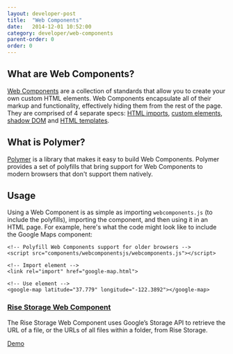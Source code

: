 ```yaml
---
layout: developer-post
title:  "Web Components"
date:   2014-12-01 10:52:00
category: developer/web-components
parent-order: 0
order: 0
---
```


## What are Web Components?
[Web Components](http://webcomponents.org/) are a collection of standards that allow you to create your own custom HTML elements. Web Components encapsulate all of their markup and functionality, effectively hiding them from the rest of the page. They are comprised of 4 separate specs: [HTML imports](http://www.html5rocks.com/en/tutorials/webcomponents/imports/), [custom elements](http://www.html5rocks.com/en/tutorials/webcomponents/customelements/), [shadow DOM](http://www.html5rocks.com/en/tutorials/webcomponents/shadowdom/) and [HTML templates](http://www.html5rocks.com/en/tutorials/webcomponents/template/).

## What is Polymer?
[Polymer](https://www.polymer-project.org/) is a library that makes it easy to build Web Components. Polymer provides a set of polyfills that bring support for Web Components to modern browsers that don't support them natively.

## Usage
Using a Web Component is as simple as importing `webcomponents.js` (to include the polyfills), importing the component, and then using it in an HTML page. For example, here's what the code might look like to include the Google Maps component:

```
<!-- Polyfill Web Components support for older browsers -->
<script src="components/webcomponentsjs/webcomponents.js"></script>

<!-- Import element -->
<link rel="import" href="google-map.html">

<!-- Use element -->
<google-map latitude="37.779" longitude="-122.3892"></google-map>
```

### [Rise Storage Web Component](https://github.com/Rise-Vision/web-component-rise-storage)
The Rise Storage Web Component uses Google’s Storage API to retrieve the URL of a file, or the URLs of all files within a folder, from Rise Storage.

[Demo](http://rise-vision.github.io/web-component-rise-storage/)